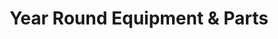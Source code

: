 ---
title: "Year Round Equipment & Parts"
url: /lakewood/year-round-equipment-and-parts/
shop: doityourself
---
